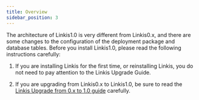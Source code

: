 ```yaml
---
title: Overview
sidebar_position: 3
---
```



The architecture of Linkis1.0 is very different from Linkis0.x, and there are some changes to the configuration of the deployment package and database tables. Before you install Linkis1.0, please read the following instructions carefully:

1. If you are installing Linkis for the first time, or reinstalling Linkis, you do not need to pay attention to the Linkis Upgrade Guide.

2. If you are upgrading from Linkis0.x to Linkis1.0, be sure to read the [Linkis Upgrade from 0.x to 1.0 guide](upgrade_from_0.X_to_1.0_guide.md) carefully.
